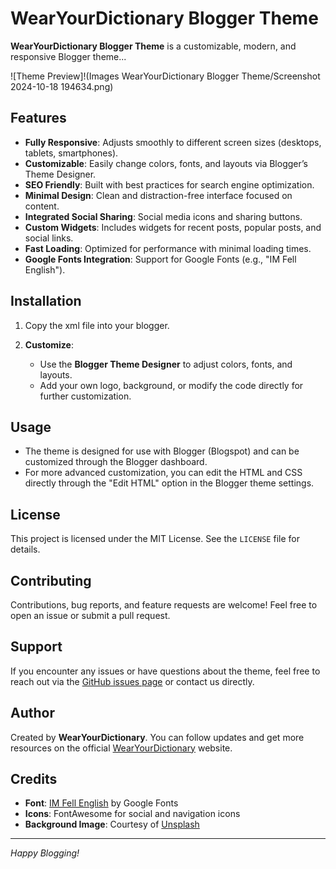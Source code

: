 # WearYourDictionary Blogger Theme

**WearYourDictionary Blogger Theme** is a customizable, modern, and responsive Blogger theme...

![Theme Preview]!(Images WearYourDictionary Blogger Theme/Screenshot 2024-10-18 194634.png)


## Features
- **Fully Responsive**: Adjusts smoothly to different screen sizes (desktops, tablets, smartphones).
- **Customizable**: Easily change colors, fonts, and layouts via Blogger’s Theme Designer.
- **SEO Friendly**: Built with best practices for search engine optimization.
- **Minimal Design**: Clean and distraction-free interface focused on content.
- **Integrated Social Sharing**: Social media icons and sharing buttons.
- **Custom Widgets**: Includes widgets for recent posts, popular posts, and social links.
- **Fast Loading**: Optimized for performance with minimal loading times.
- **Google Fonts Integration**: Support for Google Fonts (e.g., "IM Fell English").

## Installation

1. Copy the xml file into your blogger.

2. **Customize**:
   - Use the **Blogger Theme Designer** to adjust colors, fonts, and layouts.
   - Add your own logo, background, or modify the code directly for further customization.

## Usage

- The theme is designed for use with Blogger (Blogspot) and can be customized through the Blogger dashboard.
- For more advanced customization, you can edit the HTML and CSS directly through the "Edit HTML" option in the Blogger theme settings.

## License

This project is licensed under the MIT License. See the `LICENSE` file for details.

## Contributing

Contributions, bug reports, and feature requests are welcome! Feel free to open an issue or submit a pull request.

## Support

If you encounter any issues or have questions about the theme, feel free to reach out via the [GitHub issues page](https://github.com/WearYourDictionary/blogger-theme/issues) or contact us directly.

## Author

Created by **WearYourDictionary**. You can follow updates and get more resources on the official [WearYourDictionary](https://wearyourdictionary.blogspot.com/) website.

## Credits

- **Font**: [IM Fell English](https://fonts.google.com/specimen/IM+Fell+English) by Google Fonts
- **Icons**: FontAwesome for social and navigation icons
- **Background Image**: Courtesy of [Unsplash](https://unsplash.com)

---

*Happy Blogging!*
